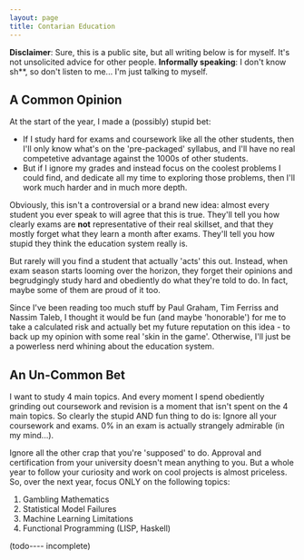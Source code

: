 ```yaml
---
layout: page
title: Contarian Education
---
```


<b>Disclaimer</b>: Sure, this is a public site, but all writing below is for myself. It's not unsolicited advice for other people. 
<b>Informally speaking</b>: I don't know sh**, so don't listen to me... I'm just talking to myself.

## A Common Opinion

At the start of the year, I made a (possibly) stupid bet:
* If I study hard for exams and coursework like all the other students, then I'll only know what's on the 'pre-packaged' syllabus, and I'll have no real competetive advantage against the 1000s of other students.
* But if I ignore my grades and instead focus on the coolest problems I could find, and dedicate all my time to exploring those problems, then I'll work much harder and in much more depth. 

Obviously, this isn't a controversial or a brand new idea: almost every student you ever speak to will agree that this is true. They'll tell you how clearly exams are <b>not</b> representative of their real skillset, and that they mostly forget what they learn a month after exams. They'll tell you how stupid they think the education system really is.

But rarely will you find a student that actually 'acts' this out. Instead, when exam season starts looming over the horizon, they forget their opinions and begrudgingly study hard and obediently do what they're told to do. In fact, maybe some of them are proud of it too. 

Since I've been reading too much stuff by Paul Graham, Tim Ferriss and Nassim Taleb, I thought it would be fun (and maybe 'honorable') for me to take a calculated risk and actually bet my future reputation on this idea - to back up my opinion with some real 'skin in the game'. Otherwise, I'll just be a powerless nerd whining about the education system.


## An Un-Common Bet

I want to study 4 main topics. And every moment I spend obediently grinding out coursework and revision is a moment that isn't spent on the 4 main topics.
So clearly the stupid AND fun thing to do is: Ignore all your coursework and exams. 0% in an exam is actually strangely admirable (in my mind...).

Ignore all the other crap that you're 'supposed' to do. Approval and certification from your university doesn't mean anything to you. But a whole year to follow your curiosity and work on cool projects is almost priceless.
So, over the next year, focus ONLY on the following topics:

1. Gambling Mathematics
2. Statistical Model Failures
3. Machine Learning Limitations 
4. Functional Programming (LISP, Haskell)


(todo---- incomplete)

